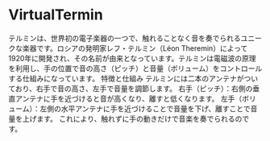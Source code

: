 # VirtualTermin
テルミンは、世界初の電子楽器の一つで、触れることなく音を奏でられるユニークな楽器です。ロシアの発明家レフ・テルミン（Léon Theremin）によって1920年に開発され、その名前が由来となっています。テルミンは電磁波の原理を利用し、手の位置で音の高さ（ピッチ）と音量（ボリューム）をコントロールする仕組みになっています。  特徴と仕組み テルミンには二本のアンテナがついており、右手で音の高さ、左手で音量を調節します。  右手（ピッチ）：右側の垂直アンテナに手を近づけると音が高くなり、離すと低くなります。 左手（ボリューム）：左側の水平アンテナに手を近づけることで音量を下げ、離すことで音量を上げます。 これにより、触れずに手の動きだけで音楽を奏でられるのです。

